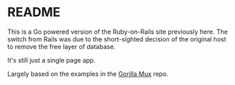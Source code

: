 # README

This is a Go powered version of the Ruby-on-Rails site previously here. The switch from Rails was due to the
short-sighted decision of the original host to remove the free layer of database.

It's still just a single page app.

Largely based on the examples in the [Gorilla Mux](https://github.com/gorilla) repo.
